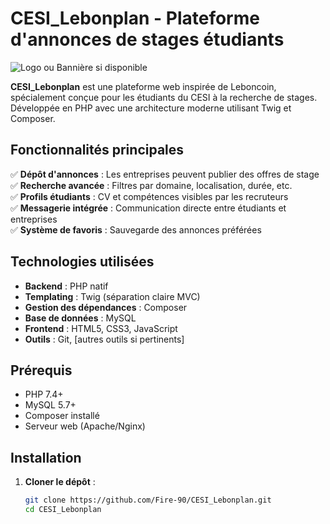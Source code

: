 # CESI_Lebonplan - Plateforme d'annonces de stages étudiants

![Logo ou Bannière si disponible](lien/vers/une/image.png)

**CESI_Lebonplan** est une plateforme web inspirée de Leboncoin, spécialement conçue pour les étudiants du CESI à la recherche de stages. Développée en PHP avec une architecture moderne utilisant Twig et Composer.

## Fonctionnalités principales

✅ **Dépôt d'annonces** : Les entreprises peuvent publier des offres de stage  
✅ **Recherche avancée** : Filtres par domaine, localisation, durée, etc.  
✅ **Profils étudiants** : CV et compétences visibles par les recruteurs  
✅ **Messagerie intégrée** : Communication directe entre étudiants et entreprises  
✅ **Système de favoris** : Sauvegarde des annonces préférées  

## Technologies utilisées

- **Backend** : PHP natif 
- **Templating** : Twig (séparation claire MVC)
- **Gestion des dépendances** : Composer
- **Base de données** : MySQL
- **Frontend** : HTML5, CSS3, JavaScript
- **Outils** : Git, [autres outils si pertinents]

## Prérequis

- PHP 7.4+ 
- MySQL 5.7+
- Composer installé
- Serveur web (Apache/Nginx)

## Installation

1. **Cloner le dépôt** :
   ```bash
   git clone https://github.com/Fire-90/CESI_Lebonplan.git
   cd CESI_Lebonplan
